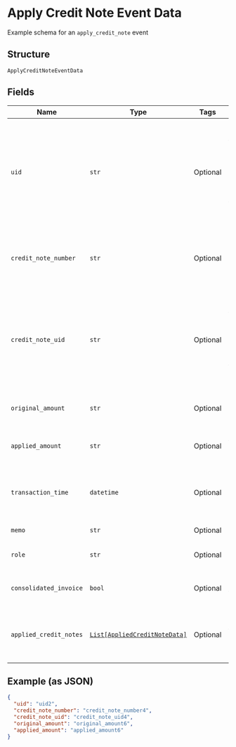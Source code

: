 
# Apply Credit Note Event Data

Example schema for an `apply_credit_note` event

## Structure

`ApplyCreditNoteEventData`

## Fields

| Name | Type | Tags | Description |
|  --- | --- | --- | --- |
| `uid` | `str` | Optional | Unique identifier for the credit note application. It is generated automatically by Chargify and has the prefix "cdt_" followed by alphanumeric characters. |
| `credit_note_number` | `str` | Optional | A unique, identifying string that appears on the credit note and in places it is referenced. |
| `credit_note_uid` | `str` | Optional | Unique identifier for the credit note. It is generated automatically by Chargify and has the prefix "cn_" followed by alphanumeric characters. |
| `original_amount` | `str` | Optional | The full, original amount of the credit note. |
| `applied_amount` | `str` | Optional | The amount of the credit note applied to invoice. |
| `transaction_time` | `datetime` | Optional | The time the credit note was applied, in ISO 8601 format, i.e. "2019-06-07T17:20:06Z" |
| `memo` | `str` | Optional | The credit note memo. |
| `role` | `str` | Optional | The role of the credit note (e.g. 'general') |
| `consolidated_invoice` | `bool` | Optional | Shows whether it was applied to consolidated invoice or not |
| `applied_credit_notes` | [`List[AppliedCreditNoteData]`](../../doc/models/applied-credit-note-data.md) | Optional | List of credit notes applied to children invoices (if consolidated invoice) |

## Example (as JSON)

```json
{
  "uid": "uid2",
  "credit_note_number": "credit_note_number4",
  "credit_note_uid": "credit_note_uid4",
  "original_amount": "original_amount6",
  "applied_amount": "applied_amount6"
}
```


